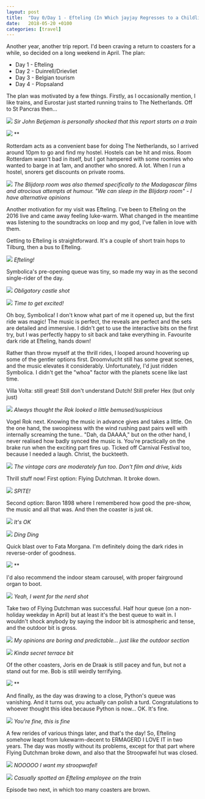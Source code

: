 ```yaml
---
layout: post
title:  "Day 0/Day 1 - Efteling (In Which jayjay Regresses to a Childlike State)"
date:   2018-05-20 +0100
categories: [travel]
---
```

Another year, another trip report. I'd been craving a return to coasters for a while, so decided on a long weekend in April. The plan:

- Day 1 - Efteling
- Day 2 - Duinrell/Drievliet
- Day 3 - Belgian tourism
- Day 4 - Plopsaland

The plan was motivated by a few things. Firstly, as I occasionally mention, I like trains, and Eurostar just started running trains to The Netherlands. Off to St Pancras then...

![](https://i.imgur.com/VXEGVYa.jpg)
*Sir John Betjeman is personally shocked that this report starts on a train*

![](https://i.imgur.com/GgIw3LY.jpg)
**

Rotterdam acts as a convenient base for doing The Netherlands, so I arrived around 10pm to go and find my hostel. Hostels can be hit and miss. Room Rotterdam wasn't bad in itself, but I got hampered with some roomies who wanted to barge in at 1am, and another who snored. A lot. When I run a hostel, snorers get discounts on private rooms.

![](https://i.imgur.com/vrnt64a.jpg)
*The Blijdorp room was also themed specifically to the Madagascar films and atrocious attempts at humour. "We can sleep in the Blijdorp room" - I have alternative opinions*

Another motivation for my visit was Efteling. I've been to Efteling on the 2016 live and came away feeling luke-warm. What changed in the meantime was listening to the soundtracks on loop and my god, I've fallen in love with them.

Getting to Efteling is straightforward. It's a couple of short train hops to Tilburg, then a bus to Efteling.

![](https://i.imgur.com/eshX74T.jpg)
*Efteling!*

Symbolica's pre-opening queue was tiny, so made my way in as the second single-rider of the day.

![](https://i.imgur.com/H6AnHBC.jpg)
*Obligatory castle shot*

![](https://i.imgur.com/8qcl6Bp.jpg)
*Time to get excited!*

Oh boy, Symbolica! I don't know what part of me it opened up, but the first ride was magic! The music is perfect, the reveals are perfect and the sets are detailed and immersive. I didn't get to use the interactive bits on the first try, but I was perfectly happy to sit back and take everything in. Favourite dark ride at Efteling, hands down!

Rather than throw myself at the thrill rides, I looped around hoovering up some of the gentler options first. Droomvlucht still has some great scenes, and the music elevates it considerably. Unfortunately, I'd just ridden Symbolica. I didn't get the "whoa" factor with the planets scene like last time.

Villa Volta: still great! Still don't understand Dutch! Still prefer Hex (but only just)

![](https://i.imgur.com/N3ZL0Oi.jpg)
*Always thought the Rok looked a little bemused/suspicious*

Vogel Rok next. Knowing the music in advance gives and takes a little. On the one hand, the swoopiness with the wind rushing past pairs well with internally screaming the tune.. "Dah, da DAAAA," but on the other hand, I never realised how badly synced the music is. You're practically on the brake run when the exciting part fires up. Ticked off Carnival Festival too, because I needed a laugh. Christ, the buckteeth.

![](https://i.imgur.com/lgnCGF8.jpg)
*The vintage cars are moderately fun too. Don't film and drive, kids*

Thrill stuff now! First option: Flying Dutchman. It broke down.

![](https://i.imgur.com/wnYIbe9.jpg)
*SPITE!*

Second option: Baron 1898 where I remembered how good the pre-show, the music and all that was. And then the coaster is just ok.

![](https://i.imgur.com/UHUfkC7.jpg)
*It's OK*

![](https://i.imgur.com/0la5i4g.jpg)
*Ding Ding*

Quick blast over to Fata Morgana. I'm definitely doing the dark rides in reverse-order of goodness.

![](https://i.imgur.com/fs1XfTS.jpg)
**

I'd also recommend the indoor steam carousel, with proper fairground organ to boot.

![](https://i.imgur.com/F4QQDlE.jpg)
*Yeah, I went for the nerd shot*

Take two of Flying Dutchman was successful. Half hour queue (on a non-holiday weekday in April) but at least it's the best queue to wait in. I wouldn't shock anybody by saying the indoor bit is atmospheric and tense, and the outdoor bit is gross.

![](https://i.imgur.com/ysIw1uq.jpg)
*My opinions are boring and predictable... just like the outdoor section*

![](https://i.imgur.com/066fEJO.jpg)
*Kinda secret terrace bit*

Of the other coasters, Joris en de Draak is still pacey and fun, but not a stand out for me. Bob is still weirdly terrifying.

![](https://i.imgur.com/8UgGWeP.jpg)
**

And finally, as the day was drawing to a close, Python's queue was vanishing. And it turns out, you actually can polish a turd. Congratulations to whoever thought this idea because Python is now... OK. It's fine.

![](https://i.imgur.com/tVmTIu1.jpg)
*You're fine, this is fine*

A few rerides of various things later, and that's the day! So, Efteling somehow leapt from lukewarm-decent to ERMAGERD I LOVE IT in two years. The day was mostly without its problems, except for that part where Flying Dutchman broke down, and also that the Stroopwafel hut was closed.

![](https://i.imgur.com/BhGFovA.jpg)
*NOOOOO I want my stroopwafel!*

![](https://i.imgur.com/rJF9rLR.jpg)
*Casually spotted an Efteling employee on the train*

Episode two next, in which too many coasters are brown.